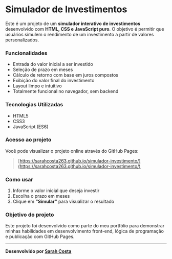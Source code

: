 # Simulador de Investimentos

Este é um projeto de um **simulador interativo de investimentos** desenvolvido com **HTML, CSS e JavaScript puro**. O objetivo é permitir que usuários simulem o rendimento de um investimento a partir de valores personalizados.

### **Funcionalidades**

- Entrada do valor inicial a ser investido
- Seleção de prazo em meses
- Cálculo de retorno com base em juros compostos
- Exibição do valor final do investimento
- Layout limpo e intuitivo
- Totalmente funcional no navegador, sem backend

### **Tecnologias Utilizadas**

- HTML5
- CSS3
- JavaScript (ES6)

### **Acesso ao projeto**

Você pode visualizar o projeto online através do GitHub Pages:

> [https://sarahcosta263.github.io/simulador-investimento/](https://sarahcosta263.github.io/simulador-investimento/)

### **Como usar**

1. Informe o valor inicial que deseja investir
2. Escolha o prazo em meses
3. Clique em **"Simular"** para visualizar o resultado

### **Objetivo do projeto**

Este projeto foi desenvolvido como parte do meu portfólio para demonstrar minhas habilidades em desenvolvimento front-end, lógica de programação e publicação com GitHub Pages.

---

**Desenvolvido por [Sarah Costa](https://github.com/Sarahcosta263)**
